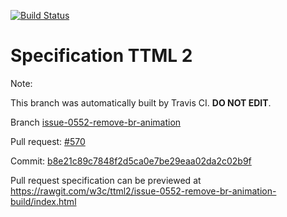 [![Build Status](https://travis-ci.org/w3c/ttml2.svg?branch=issue-0552-remove-br-animation)](https://travis-ci.org/w3c/ttml2)


# Specification TTML 2


Note:


This branch was automatically built by Travis CI. <b>DO NOT EDIT</b>.


 Branch [issue-0552-remove-br-animation](https://github.com/w3c/ttml2/tree/issue-0552-remove-br-animation)


 Pull request: [#570](https://github.com/w3c/ttml2/pull/570)


 Commit: [b8e21c89c7848f2d5ca0e7be29eaa02da2c02b9f](https://github.com/w3c/ttml2/commit/b8e21c89c7848f2d5ca0e7be29eaa02da2c02b9f)

Pull request specification can be previewed at https://rawgit.com/w3c/ttml2/issue-0552-remove-br-animation-build/index.html



